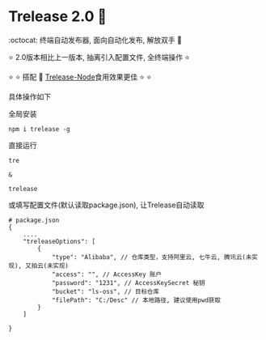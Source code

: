 # Trelease 2.0 :seedling:
:octocat: 终端自动发布器, 面向自动化发布, 解放双手 :muscle:

:star: 2.0版本相比上一版本, 抽离引入配置文件, 全终端操作 :star:

:star: :star: 搭配 :dart: [Trelease-Node](https://github.com/codeTom97/Trelease-Node)食用效果更佳 :star: :star:

具体操作如下

全局安装
```
npm i trelease -g
```

直接运行
```
tre 

&

trelease
```

或填写配置文件(默认读取package.json), 让Trelease自动读取
```
# package.json
{
    ....
    "treleaseOptions": [
        {
            "type": "Alibaba", // 仓库类型，支持阿里云, 七牛云, 腾讯云(未实现), 又拍云(未实现)
            "access": "", // AccessKey 账户
            "password": "1231", // AccessKeySecret 秘钥
            "bucket": "ls-oss", // 目标仓库
            "filePath": "C:/Desc" // 本地路径, 建议使用pwd获取
        }
    ]

}

```